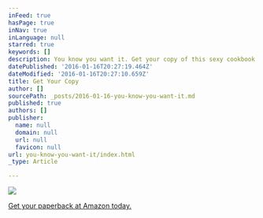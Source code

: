 ```yaml
---
inFeed: true
hasPage: true
inNav: true
inLanguage: null
starred: true
keywords: []
description: You know you want it. Get your copy of this sexy cookbook at Amazon today.
datePublished: '2016-01-16T20:27:19.464Z'
dateModified: '2016-01-16T20:27:10.659Z'
title: Get Your Copy
author: []
sourcePath: _posts/2016-01-16-you-know-you-want-it.md
published: true
authors: []
publisher:
  name: null
  domain: null
  url: null
  favicon: null
url: you-know-you-want-it/index.html
_type: Article

---
```

![](https://the-grid-user-content.s3-us-west-2.amazonaws.com/42695726-3ead-4219-afe0-5ad3cc74d008.jpg)

[Get your paperback at Amazon today.][0]

[0]: http://amzn.to/1n7GIZV
